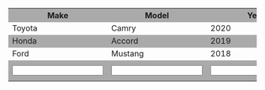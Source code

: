 
<style>
#inventory tr:hover {background-color: #ddd;}
#inventory tr:nth-child(odd){background-color: #aaa;}

</style>

<table id="inventory" class="center" style="width:100%">
  <tr>
    <th>Make</th>
    <th>Model</th>
    <th>Year</th>
    <th>Price</th>
    <th>Action</th>
  </tr>

  <tr>
    <td>Toyota</td>
    <td>Camry</td>
    <td>2020</td>
    <td>$25,000</td>
  </tr>
  <tr>
    <td>Honda</td>
    <td>Accord</td>
    <td>2019</td>
    <td>$22,000</td>
  </tr>
  <tr>
    <td>Ford</td>
    <td>Mustang</td>
    <td>2018</td>
    <td>$35,000</td>
  </tr>

  <tr>
    <td><input type="text" id="make"></td>
    <td><input type="text" id="model"></td>
    <td><input type="text" id="year"></td>
    <td><input type="text" id="price"></td>
    <td><button onclick="addCar()">Add Car</button></td>
    <td><button onclick="deleteCar()">Delete Car</button></td>
    <td><button onclick="editCar()">Edit Car</button></td>
  </tr>
</table>

<script>
function addCar() {
  var make = document.getElementById("make").value;
  var model = document.getElementById("model").value;
  var year = document.getElementById("year").value;
  var price = document.getElementById("price").value;
  
  var table = document.getElementsByTagName("table")[0];
  var newRow = table.insertRow();
  var makeCell = newRow.insertCell();
  var modelCell = newRow.insertCell();
  var yearCell = newRow.insertCell();
  var priceCell = newRow.insertCell();
  
  makeCell.innerHTML = make;
  modelCell.innerHTML = model;
  yearCell.innerHTML = year;
  priceCell.innerHTML = price;
}
function deleteCar() {}
function editCar() {}
</script>

<!-- https://learn.shayhowe.com/html-css/organizing-data-with-tables/ -->